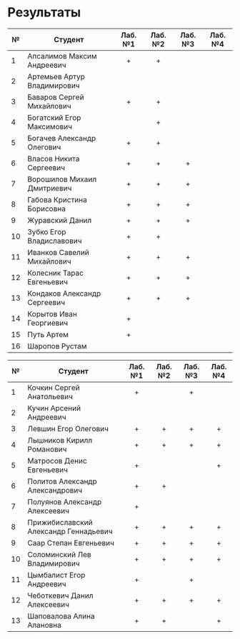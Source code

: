# Результаты

| №   | Студент                      | Лаб. №1 | Лаб. №2 | Лаб. №3 | Лаб. №4 |
| --- | ---------------------------- | :-----: | :-----: | :-----: | :-----: |
| 1   | Апсалимов Максим Андреевич   |    +    |    +    |         |         |
| 2   | Артемьев Артур Владимирович  |         |         |         |         |
| 3   | Баваров Сергей Михайлович    |    +    |    +    |         |         |
| 4   | Богатский Егор Максимович    |         |    +    |         |         |
| 5   | Богачев Александр Олегович   |    +    |    +    |         |         |
| 6   | Власов Никита Сергеевич      |    +    |    +    |    +    |         |
| 7   | Ворошилов Михаил Дмитриевич  |    +    |    +    |    +    |         |
| 8   | Габова Кристина Борисовна    |    +    |    +    |    +    |         |
| 9   | Журавский Данил              |    +    |    +    |    +    |         |
| 10  | Зубко Егор Владиславович     |    +    |    +    |         |         |
| 11  | Иванков Савелий Михайлович   |    +    |    +    |    +    |         |
| 12  | Колесник Тарас Евгеньевич    |    +    |    +    |    +    |         |
| 13  | Кондаков Александр Сергеевич |    +    |    +    |    +    |         |
| 14  | Корытов Иван Георгиевич      |    +    |         |         |         |
| 15  | Путь Артем                   |    +    |         |         |         |
| 16  | Шаропов Рустам               |         |         |         |         |

| №   | Студент                               | Лаб. №1 | Лаб. №2 | Лаб. №3 | Лаб. №4 |
| --- | ------------------------------------- | :-----: | :-----: | :-----: | :-----: |
| 1   | Кочкин Сергей Анатольевич             |    +    |         |    +    |         |
| 2   | Кучин Арсений Андреевич               |         |         |         |         |
| 3   | Левшин Егор Олегович                  |    +    |    +    |    +    |    +    |
| 4   | Лышников Кирилл Романович             |    +    |    +    |    +    |    +    |
| 5   | Матросов Денис Евгеньевич             |    +    |         |         |    +    |
| 6   | Политов Александр Александрович       |    +    |    +    |         |         |
| 7   | Полуянов Александр Алексеевич         |    +    |         |         |         |
| 8   | Прижибиславский Александр Геннадьевич |    +    |    +    |    +    |    +    |
| 9   | Саар Степан Евгеньевич                |    +    |    +    |    +    |    +    |
| 10  | Соломинский Лев Владимирович          |    +    |    +    |    +    |    +    |
| 11  | Цымбалист Егор Андреевич              |    +    |         |    +    |         |
| 12  | Чеботкевич Данил Алексеевич           |    +    |    +    |    +    |    +    |
| 13  | Шаповалова Алина Алановна             |    +    |    +    |         |    +    |
